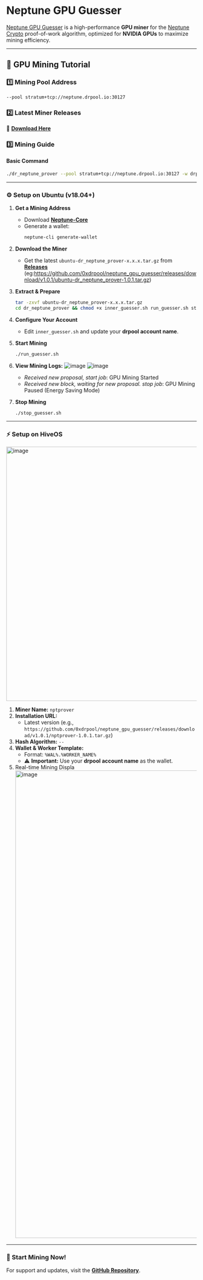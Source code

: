 # **Neptune GPU Guesser**  

[Neptune GPU Guesser](https://github.com/0xdrpool/neptune_gpu_guesser) is a high-performance **GPU miner** for the [Neptune Crypto](https://neptune.cash) proof-of-work algorithm, optimized for **NVIDIA GPUs** to maximize mining efficiency.  

---

## **📌 GPU Mining Tutorial**  

### **1️⃣ Mining Pool Address**  
```bash
--pool stratum+tcp://neptune.drpool.io:30127
```

### **2️⃣ Latest Miner Releases**  
🔗 **[Download Here](https://github.com/0xdrpool/neptune_gpu_guesser/releases/latest)**  

### **3️⃣ Mining Guide**  

#### **Basic Command**  
```bash
./dr_neptune_prover --pool stratum+tcp://neptune.drpool.io:30127 -w drpoolaccount.xxx
```

---

### **⚙️ Setup on Ubuntu (v18.04+)**  

1. **Get a Mining Address**  
   - Download **[Neptune-Core](https://github.com/Neptune-Crypto/neptune-core/releases/latest)**  
   - Generate a wallet:  
     ```bash
     neptune-cli generate-wallet
     ```

2. **Download the Miner**  
   - Get the latest `ubuntu-dr_neptune_prover-x.x.x.tar.gz` from **[Releases](https://github.com/0xdrpool/neptune_gpu_guesser/releases/latest)**  (eg:https://github.com/0xdrpool/neptune_gpu_guesser/releases/download/v1.0.1/ubuntu-dr_neptune_prover-1.0.1.tar.gz)

3. **Extract & Prepare**  
   ```bash
   tar -zxvf ubuntu-dr_neptune_prover-x.x.x.tar.gz
   cd dr_neptune_prover && chmod +x inner_guesser.sh run_guesser.sh stop_guesser.sh dr_neptune_prover
   ```

4. **Configure Your Account**  
   - Edit `inner_guesser.sh` and update your **drpool account name**.  

5. **Start Mining**  
   ```bash
   ./run_guesser.sh
   ```
6. **View Mining Logs:**
   ![image](https://github.com/user-attachments/assets/920b8afe-5a15-49d4-8fea-8249c09d9d1e)
   ![image](https://github.com/user-attachments/assets/44591ca0-ace7-49bc-a56c-aec35a3ede88)
   - *Received new proposal, start job*: GPU Mining Started
   - *Received new block, waiting for new proposal. stop job*: GPU Mining Paused (Energy Saving Mode)
7. **Stop Mining**
   ```bash
   ./stop_guesser.sh
   ```
---

### **⚡ Setup on HiveOS**  

<img width="674" alt="image" src="https://github.com/user-attachments/assets/5238e28a-ce16-4767-9a54-81f29178a65c" />
 

1. **Miner Name:** `nptprover`  
2. **Installation URL:**  
   - Latest version (e.g., `https://github.com/0xdrpool/neptune_gpu_guesser/releases/download/v1.0.1/nptprover-1.0.1.tar.gz`)  
3. **Hash Algorithm:** `--`  
4. **Wallet & Worker Template:**  
   - Format: `%WAL%.%WORKER_NAME%`  
   - ⚠️ **Important:** Use your **drpool account name** as the wallet.  
5. Real-time Mining Displa
   <img width="1239" alt="image" src="https://github.com/user-attachments/assets/1fc66ae6-5908-4aef-b12a-a5f62b4fac07" />

---

### **🚀 Start Mining Now!**  
For support and updates, visit the **[GitHub Repository](https://github.com/0xdrpool/neptune_gpu_guesser)**.  

